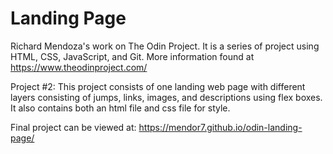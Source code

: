 # Landing Page
Richard Mendoza's work on The Odin Project. It is a series of project using HTML, CSS, JavaScript, and Git. More information found at https://www.theodinproject.com/

Project #2: This project consists of one landing web page with different layers consisting of jumps, links, images, and descriptions using flex boxes. It also contains both an html file and css file for style.

Final project can be viewed at: https://mendor7.github.io/odin-landing-page/
